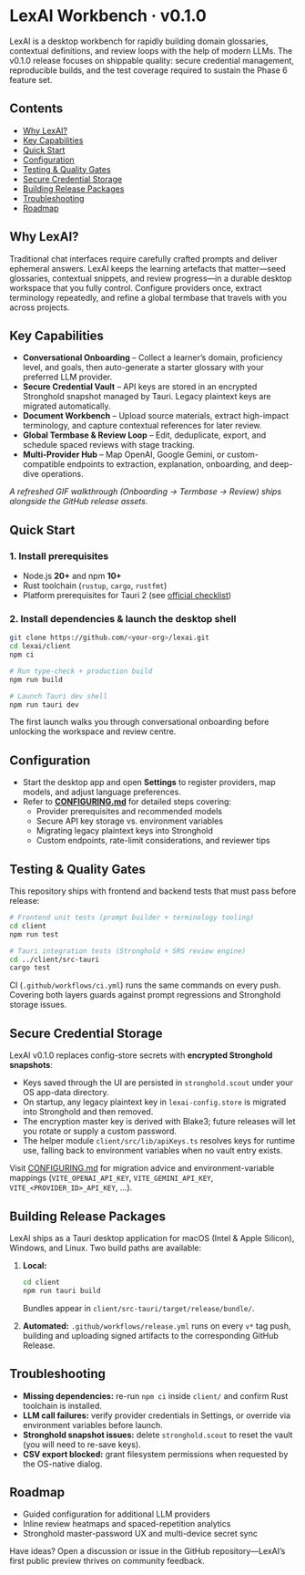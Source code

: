 # LexAI Workbench · v0.1.0

LexAI is a desktop workbench for rapidly building domain glossaries, contextual definitions, and review loops with the help of modern LLMs. The v0.1.0 release focuses on shippable quality: secure credential management, reproducible builds, and the test coverage required to sustain the Phase 6 feature set.

## Contents

- [Why LexAI?](#why-lexai)
- [Key Capabilities](#key-capabilities)
- [Quick Start](#quick-start)
- [Configuration](#configuration)
- [Testing & Quality Gates](#testing--quality-gates)
- [Secure Credential Storage](#secure-credential-storage)
- [Building Release Packages](#building-release-packages)
- [Troubleshooting](#troubleshooting)
- [Roadmap](#roadmap)

## Why LexAI?

Traditional chat interfaces require carefully crafted prompts and deliver ephemeral answers. LexAI keeps the learning artefacts that matter—seed glossaries, contextual snippets, and review progress—in a durable desktop workspace that you fully control. Configure providers once, extract terminology repeatedly, and refine a global termbase that travels with you across projects.

## Key Capabilities

- **Conversational Onboarding** – Collect a learner’s domain, proficiency level, and goals, then auto-generate a starter glossary with your preferred LLM provider.
- **Secure Credential Vault** – API keys are stored in an encrypted Stronghold snapshot managed by Tauri. Legacy plaintext keys are migrated automatically.
- **Document Workbench** – Upload source materials, extract high-impact terminology, and capture contextual references for later review.
- **Global Termbase & Review Loop** – Edit, deduplicate, export, and schedule spaced reviews with stage tracking.
- **Multi-Provider Hub** – Map OpenAI, Google Gemini, or custom-compatible endpoints to extraction, explanation, onboarding, and deep-dive operations.

*A refreshed GIF walkthrough (Onboarding → Termbase → Review) ships alongside the GitHub release assets.*

## Quick Start

### 1. Install prerequisites

- Node.js **20+** and npm **10+**
- Rust toolchain (`rustup`, `cargo`, `rustfmt`)
- Platform prerequisites for Tauri 2 (see [official checklist](https://tauri.app/v2/guides/prerequisites))

### 2. Install dependencies & launch the desktop shell

```bash
git clone https://github.com/<your-org>/lexai.git
cd lexai/client
npm ci

# Run type-check + production build
npm run build

# Launch Tauri dev shell
npm run tauri dev
```

The first launch walks you through conversational onboarding before unlocking the workspace and review centre.

## Configuration

- Start the desktop app and open **Settings** to register providers, map models, and adjust language preferences.
- Refer to **[CONFIGURING.md](CONFIGURING.md)** for detailed steps covering:
  - Provider prerequisites and recommended models
  - Secure API key storage vs. environment variables
  - Migrating legacy plaintext keys into Stronghold
  - Custom endpoints, rate-limit considerations, and reviewer tips

## Testing & Quality Gates

This repository ships with frontend and backend tests that must pass before release:

```bash
# Frontend unit tests (prompt builder + terminology tooling)
cd client
npm run test

# Tauri integration tests (Stronghold + SRS review engine)
cd ../client/src-tauri
cargo test
```

CI (`.github/workflows/ci.yml`) runs the same commands on every push. Covering both layers guards against prompt regressions and Stronghold storage issues.

## Secure Credential Storage

LexAI v0.1.0 replaces config-store secrets with **encrypted Stronghold snapshots**:

- Keys saved through the UI are persisted in `stronghold.scout` under your OS app-data directory.
- On startup, any legacy plaintext key in `lexai-config.store` is migrated into Stronghold and then removed.
- The encryption master key is derived with Blake3; future releases will let you rotate or supply a custom password.
- The helper module `client/src/lib/apiKeys.ts` resolves keys for runtime use, falling back to environment variables when no vault entry exists.

Visit [CONFIGURING.md](CONFIGURING.md#secure-storage-options) for migration advice and environment-variable mappings (`VITE_OPENAI_API_KEY`, `VITE_GEMINI_API_KEY`, `VITE_<PROVIDER_ID>_API_KEY`, …).

## Building Release Packages

LexAI ships as a Tauri desktop application for macOS (Intel & Apple Silicon), Windows, and Linux. Two build paths are available:

1. **Local:**
   ```bash
   cd client
   npm run tauri build
   ```
   Bundles appear in `client/src-tauri/target/release/bundle/`.

2. **Automated:**
   `.github/workflows/release.yml` runs on every `v*` tag push, building and uploading signed artifacts to the corresponding GitHub Release.

## Troubleshooting

- **Missing dependencies:** re-run `npm ci` inside `client/` and confirm Rust toolchain is installed.
- **LLM call failures:** verify provider credentials in Settings, or override via environment variables before launch.
- **Stronghold snapshot issues:** delete `stronghold.scout` to reset the vault (you will need to re-save keys).
- **CSV export blocked:** grant filesystem permissions when requested by the OS-native dialog.

## Roadmap

- Guided configuration for additional LLM providers
- Inline review heatmaps and spaced-repetition analytics
- Stronghold master-password UX and multi-device secret sync

Have ideas? Open a discussion or issue in the GitHub repository—LexAI’s first public preview thrives on community feedback.
